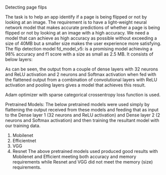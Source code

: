 Detecting page filps

The task is to help an app identify if a page is being flipped or not by looking at an image.
The requirement is to have a light-weight neural network model that makes accurate predictions of whether a page is being flipped or not by looking at an image with a high accuracy.  We need a model that can achieve as high accuracy as possible without exceeding a size of 40MB but a smaller size makes the user experience more satisfying.
The flip detection model 
fd_model_v5: is a promising model achieving a 98% accuracy and f1 score with a size as small as 2.5 MB.  It consists of below layers:
 
As can be seen, the output from a couple of dense layers with 32 neurons and ReLU activation and 2 neurons and Softmax activation when fed with the flattened output from a combination of convolutional layers with ReLU activation and pooling layers gives a model that achieves this result.
 
Adam optimizer with sparse categorical crossentropy loss function is used.
 
Pretrained Models:
The below pretrained models were used  simply by flattening the output received from these models and feeding that as input to the Dense layer 1 (32 neurons and ReLU activation) and Dense layer 2 (2 neurons and Softmax activation) and then training the resultant model with our training data.
1.	Mobilenet
2.	Efficientnet
3.	VGG
4.	Resnet
The above pretrained models used produced good results with Mobilenet and Efficient meeting both accuracy and memory requirements while Resnet and VGG did not meet the memory (size) requirements.
 
 
 
 


